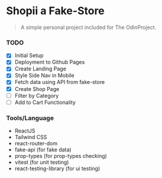 # Shopii a Fake-Store

> A simple personal project included for The OdinProject.

### TODO

- [x] Initial Setup
- [x] Deployment to Github Pages
- [x] Create Landing Page
- [x] Style Side Nav in Mobile
- [x] Fetch data using API from fake-store
- [x] Create Shop Page
- [ ] Filter by Category
- [ ] Add to Cart Functionality

### Tools/Language

- ReactJS
- Tailwind CSS
- react-router-dom
- fake-api (for fake data)
- prop-types (for prop-types checking)
- vitest (for unit testing)
- react-testing-library (for ui testing)
